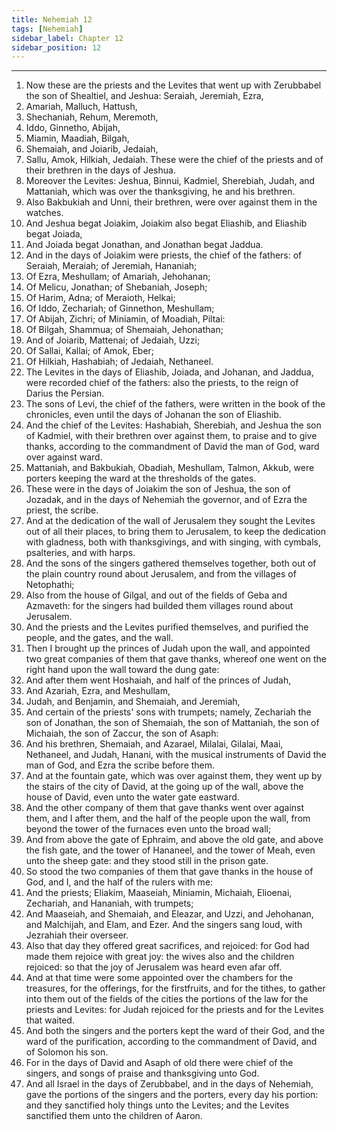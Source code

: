 ```yaml
---
title: Nehemiah 12
tags: [Nehemiah]
sidebar_label: Chapter 12
sidebar_position: 12
---
```


---
1. Now these are the priests and the Levites that went up with Zerubbabel the son of Shealtiel, and Jeshua: Seraiah, Jeremiah, Ezra,
2. Amariah, Malluch, Hattush,
3. Shechaniah, Rehum, Meremoth,
4. Iddo, Ginnetho, Abijah,
5. Miamin, Maadiah, Bilgah,
6. Shemaiah, and Joiarib, Jedaiah,
7. Sallu, Amok, Hilkiah, Jedaiah. These were the chief of the priests and of their brethren in the days of Jeshua.
8. Moreover the Levites: Jeshua, Binnui, Kadmiel, Sherebiah, Judah, and Mattaniah, which was over the thanksgiving, he and his brethren.
9. Also Bakbukiah and Unni, their brethren, were over against them in the watches.
10. And Jeshua begat Joiakim, Joiakim also begat Eliashib, and Eliashib begat Joiada,
11. And Joiada begat Jonathan, and Jonathan begat Jaddua.
12. And in the days of Joiakim were priests, the chief of the fathers: of Seraiah, Meraiah; of Jeremiah, Hananiah;
13. Of Ezra, Meshullam; of Amariah, Jehohanan;
14. Of Melicu, Jonathan; of Shebaniah, Joseph;
15. Of Harim, Adna; of Meraioth, Helkai;
16. Of Iddo, Zechariah; of Ginnethon, Meshullam;
17. Of Abijah, Zichri; of Miniamin, of Moadiah, Piltai:
18. Of Bilgah, Shammua; of Shemaiah, Jehonathan;
19. And of Joiarib, Mattenai; of Jedaiah, Uzzi;
20. Of Sallai, Kallai; of Amok, Eber;
21. Of Hilkiah, Hashabiah; of Jedaiah, Nethaneel.
22. The Levites in the days of Eliashib, Joiada, and Johanan, and Jaddua, were recorded chief of the fathers: also the priests, to the reign of Darius the Persian.
23. The sons of Levi, the chief of the fathers, were written in the book of the chronicles, even until the days of Johanan the son of Eliashib.
24. And the chief of the Levites: Hashabiah, Sherebiah, and Jeshua the son of Kadmiel, with their brethren over against them, to praise and to give thanks, according to the commandment of David the man of God, ward over against ward.
25. Mattaniah, and Bakbukiah, Obadiah, Meshullam, Talmon, Akkub, were porters keeping the ward at the thresholds of the gates.
26. These were in the days of Joiakim the son of Jeshua, the son of Jozadak, and in the days of Nehemiah the governor, and of Ezra the priest, the scribe.
27. And at the dedication of the wall of Jerusalem they sought the Levites out of all their places, to bring them to Jerusalem, to keep the dedication with gladness, both with thanksgivings, and with singing, with cymbals, psalteries, and with harps.
28. And the sons of the singers gathered themselves together, both out of the plain country round about Jerusalem, and from the villages of Netophathi;
29. Also from the house of Gilgal, and out of the fields of Geba and Azmaveth: for the singers had builded them villages round about Jerusalem.
30. And the priests and the Levites purified themselves, and purified the people, and the gates, and the wall.
31. Then I brought up the princes of Judah upon the wall, and appointed two great companies of them that gave thanks, whereof one went on the right hand upon the wall toward the dung gate:
32. And after them went Hoshaiah, and half of the princes of Judah,
33. And Azariah, Ezra, and Meshullam,
34. Judah, and Benjamin, and Shemaiah, and Jeremiah,
35. And certain of the priests' sons with trumpets; namely, Zechariah the son of Jonathan, the son of Shemaiah, the son of Mattaniah, the son of Michaiah, the son of Zaccur, the son of Asaph:
36. And his brethren, Shemaiah, and Azarael, Milalai, Gilalai, Maai, Nethaneel, and Judah, Hanani, with the musical instruments of David the man of God, and Ezra the scribe before them.
37. And at the fountain gate, which was over against them, they went up by the stairs of the city of David, at the going up of the wall, above the house of David, even unto the water gate eastward.
38. And the other company of them that gave thanks went over against them, and I after them, and the half of the people upon the wall, from beyond the tower of the furnaces even unto the broad wall;
39. And from above the gate of Ephraim, and above the old gate, and above the fish gate, and the tower of Hananeel, and the tower of Meah, even unto the sheep gate: and they stood still in the prison gate.
40. So stood the two companies of them that gave thanks in the house of God, and I, and the half of the rulers with me:
41. And the priests; Eliakim, Maaseiah, Miniamin, Michaiah, Elioenai, Zechariah, and Hananiah, with trumpets;
42. And Maaseiah, and Shemaiah, and Eleazar, and Uzzi, and Jehohanan, and Malchijah, and Elam, and Ezer. And the singers sang loud, with Jezrahiah their overseer.
43. Also that day they offered great sacrifices, and rejoiced: for God had made them rejoice with great joy: the wives also and the children rejoiced: so that the joy of Jerusalem was heard even afar off.
44. And at that time were some appointed over the chambers for the treasures, for the offerings, for the firstfruits, and for the tithes, to gather into them out of the fields of the cities the portions of the law for the priests and Levites: for Judah rejoiced for the priests and for the Levites that waited.
45. And both the singers and the porters kept the ward of their God, and the ward of the purification, according to the commandment of David, and of Solomon his son.
46. For in the days of David and Asaph of old there were chief of the singers, and songs of praise and thanksgiving unto God.
47. And all Israel in the days of Zerubbabel, and in the days of Nehemiah, gave the portions of the singers and the porters, every day his portion: and they sanctified holy things unto the Levites; and the Levites sanctified them unto the children of Aaron.